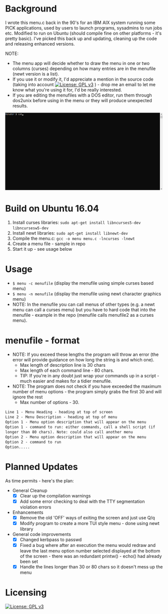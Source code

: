 <head>
 <meta name="google-site-verification" content="EOPX9a1C52LiWEy2FH2HPkPlsR9e2_mWI7XxQ9FV4zI" />
</head>

Background
==========
I wrote this menu.c back in the 90's for an IBM AIX system running some PICK applications, used by users to launch programs, sysadmins to run jobs etc.
Modified to run on Ubuntu (should compile fine on other platforms - it's pretty basic).  I've picked this back up and updating, cleaning up the code and releasing enhanced versions.

NOTE:
 - The menu app will decide whether to draw the menu in one or two columns (curses) depending on how many entries are in the menufile (newt version is a list).
 - If you use it or modify it, I'd appreciate a mention in the source code (taking into account [![License: GPL v3](https://img.shields.io/badge/License-GPLv3-blue.svg)](https://www.gnu.org/licenses/gpl-3.0) ) - drop me an email to let me know what you're using it for, I'd be really interested.
 - If you are editing the menufiles with a DOS editor, run them through dos2unix before using in the menu or they will produce unexpected results.

![](menu-gif-newt.gif)

Build on Ubuntu 16.04
=====================
1. Install curses libraries: `sudo apt-get install libncurses5-dev libncursesw5-dev`
2. Install newt libraries: `sudo apt-get install libnewt-dev`
3. Compile the menu.c: `gcc -o menu menu.c -lncurses -lnewt`
4. Create a menu file - sample in repo
5. Start it up - see usage below

Usage
=====
 - `$ menu -c menufile` (display the menufile using simple curses based menu)
 - `$ menu -n menufile` (display the menufile using newt character graphics menu)
 - NOTE: In the menufile you can call menus of other types (e.g. a newt menu can call a curses menu) but you have to hard code that into the menufile - example in the repo (menufile calls menufile2 as a curses menu).

menufile - format
=================
 - NOTE: If you exceed these lengths the program will throw an error (the error will provide guidance on how long the string is and which one).
   - Max length of description line is 30 chars
   - Max length of each command line - 80 chars.
   - TIP: If you're in any doubt just wrap your commands up in a script - much easier and makes for a tidier menufile.
 - NOTE: The program does not check if you have exceeded the maximum number of menu options - the program simply grabs the first 30 and will ignore the rest
   - Max number of options - 30.

```
Line 1 - Menu Heading - heading at top of screen
Line 2 - Menu Description - heading at top of menu
Option 1 - Menu option description that will appear on the menu
Option 1 - command to run: either commands, call a shell script (if longer than 80 chars). Note: could also call another menu
Option 2 - Menu option description that will appear on the menu
Option 2 - command to run
Option.....
```

Planned Updates
===============
As time permits - here's the plan:
 - General Cleanup
   - [x] Clear up the compilation warnings
   - [x] Add some error checking to deal with the TTY segmentation violation errors
 - Enhancements
   - [x] Remove the old 'OFF' ways of exiting the screen and just use Q/q
   - [x] Modify program to create a more TUI style menu - done using newt library
 - General code improvements
   - [x] Changed kerbpass to passwd
   - [x] Fixed a bug where after an execution the menu would redraw and leave the last menu option number selected displayed at the bottom of the screen - there was an redundant printw() - echo() had already been set
   - [x] Handle the lines longer than 30 or 80 chars so it doesn't mess up the menu

Licensing
=========
[![License: GPL v3](https://img.shields.io/badge/License-GPLv3-blue.svg)](https://www.gnu.org/licenses/gpl-3.0)

